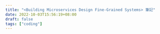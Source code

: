 ```yaml
---
title: "<Building Microservices Design Fine-Grained Systems> 筆記"
date: 2022-10-03T15:56:19+08:00
draft: false
tags: ["coding"]
---
```

# 


